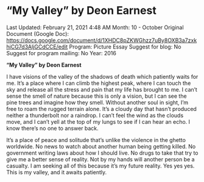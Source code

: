 # “My Valley” by Deon Earnest

Last Updated: February 21, 2021 4:48 AM
Month: 10 - October
Original Document (Google Doc): https://docs.google.com/document/d/1XHDC8pZKWGhzz7uBy8OXB3a7zxkhjCG7d3AljGCdCCE/edit
Program: Picture Essay
Suggest for blog: No
Suggest for program mailing: No
Year: 2016

**“My Valley” by Deon Earnest**

I have visions of the valley of the shadows of death which patiently waits for me. It’s a place where I can climb the highest peak, where I can touch the sky and release all the stress and pain that my life has brought to me. I can’t sense the smell of nature because this is only a vision, but I can see the pine trees and imagine how they smell. Without another soul in sight, I’m free to roam the rugged terrain alone. It’s a cloudy day that hasn’t produced neither a thunderbolt nor a raindrop. I can’t feel the wind as the clouds move, and I can’t yell at the top of my lungs to see if I can hear an echo. I know there’s no one to answer back.

It’s a place of peace and solitude that’s unlike the violence in the ghetto worldwide. No news to watch about another human being getting killed. No government writing laws about how I should live. No drugs to take that try to give me a better sense of reality. Not by my hands will another person be a casualty. I am seeking all of this because it’s my future reality. Yes yes yes. This is my valley, and it awaits patiently.